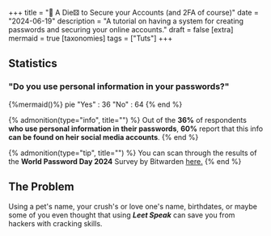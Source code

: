 +++
title = "🎲 A Die⚄ to Secure your Accounts (and 2FA of course)"
date = "2024-06-19"
description = "A tutorial on having a system for creating passwords and securing your online accounts."
draft = false 
[extra]
mermaid = true
[taxonomies]
tags = ["Tuts"]
+++

## Statistics
### "Do you use personal information in your passwords?"
{%mermaid()%}
pie
"Yes" : 36
"No" : 64
{% end %}

{% admonition(type="info", title="") %}
Out of the **36%** of respondents **who use personal information in their passwords**, **60%** report that this info **can be found on heir social media accounts**.
{% end %}

{% admonition(type="tip", title="") %}
You can scan through the results of the **World Password Day 2024** Survey by Bitwarden [here.](https://docs.google.com/presentation/d/1vBgysMX8WfpDjYXYh7TJ-pyW3NCmpwcu1SNT9OdCP_E/edit#slide=id.g1f7e17628c0_0_128) 
{% end %}

## The Problem
Using a pet's name, your crush's or love one's name, birthdates, or maybe some of you even thought that using ***Leet Speak*** can save you from hackers with cracking skills.
